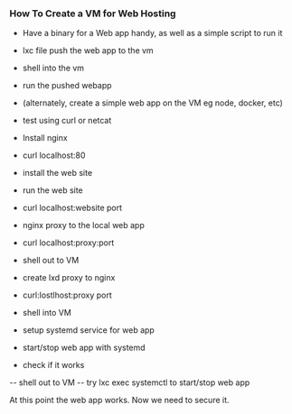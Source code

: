 ### How To Create a VM for Web Hosting

- Have a binary for a Web app handy, as well as a simple script to run it
- lxc file push the web app to the vm

- shell into the vm
- run the pushed webapp
- (alternately, create a simple web app on the VM eg node, docker, etc)
- test using curl or netcat

- Install nginx
- curl localhost:80
- install the web site
- run the web site
- curl localhost:website port
- nginx proxy to the local web app
- curl localhost:proxy:port

- shell out to VM
- create lxd proxy to nginx
- curl:lostlhost:proxy port

- shell into VM
- setup systemd service for web app
- start/stop web app with systemd
- check if it works

-- shell out to VM
-- try lxc exec systemctl to start/stop web app

At this point the web app works. Now we need to secure it.

